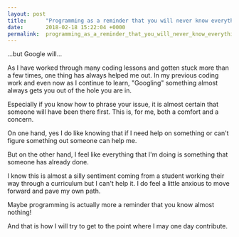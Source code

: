 ```yaml
---
layout: post
title:      "Programming as a reminder that you will never know everything"
date:       2018-02-18 15:22:04 +0000
permalink:  programming_as_a_reminder_that_you_will_never_know_everything
---
```



...but Google will...

As I have worked through many coding lessons and gotten stuck more than a few times, one thing has always helped me out. In my previous coding work and even now as I continue to learn, "Googling" something almost always gets you out of the hole you are in.

Especially if you know how to phrase your issue, it is almost certain that someone will have been there first. This is, for me, both a comfort and a concern.

On one hand, yes I do like knowing that if I need help on something or can't figure something out someone can help me.

But on the other hand, I feel like everything that I'm doing is something that someone has already done.

I know this is almost a silly sentiment coming from a student working their way through a curriculum but I can't help it. I do feel a little anxious to move forward and pave my own path.

Maybe programming is actually more a reminder that you know almost nothing!


And that is how I will try to get to the point where I may one day contribute.
